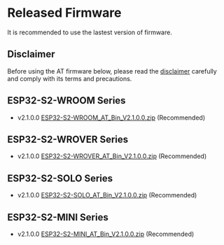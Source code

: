 Released Firmware
=================

It is recommended to use the lastest version of firmware.

## Disclaimer

Before using the AT firmware below, please read the [disclaimer](https://docs.espressif.com/projects/esp-at/en/latest/esp32/disclaimer.html) carefully and comply with its terms and precautions.

## ESP32-S2-WROOM Series

- v2.1.0.0 [ESP32-S2-WROOM_AT_Bin_V2.1.0.0.zip](https://download.espressif.com/esp_at/firmware/ESP32S2/ESP32-S2-WROOM/ESP32-S2-WROOM_AT_Bin_V2.1.0.0.zip) (Recommended)

## ESP32-S2-WROVER Series

- v2.1.0.0 [ESP32-S2-WROVER_AT_Bin_V2.1.0.0.zip](https://download.espressif.com/esp_at/firmware/ESP32S2/ESP32-S2-WROVER/ESP32-S2-WROVER_AT_Bin_V2.1.0.0.zip) (Recommended)

## ESP32-S2-SOLO Series

- v2.1.0.0 [ESP32-S2-SOLO_AT_Bin_V2.1.0.0.zip](https://download.espressif.com/esp_at/firmware/ESP32S2/ESP32-S2-SOLO/ESP32-S2-SOLO_AT_Bin_V2.1.0.0.zip) (Recommended)

## ESP32-S2-MINI Series

- v2.1.0.0 [ESP32-S2-MINI_AT_Bin_V2.1.0.0.zip](https://download.espressif.com/esp_at/firmware/ESP32S2/ESP32-S2-MINI/ESP32-S2-MINI_AT_Bin_V2.1.0.0.zip) (Recommended)
